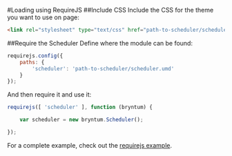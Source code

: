 #Loading using RequireJS
##Include CSS
Include the CSS for the theme you want to use on page:
```html
<link rel="stylesheet" type="text/css" href="path-to-scheduler/scheduler.[theme].css" id="bryntum-theme">
```
##Require the Scheduler
Define where the module can be found:
```javascript
requirejs.config({   
    paths: {
        'scheduler': 'path-to-scheduler/scheduler.umd'
    }
});
```

And then require it and use it:
```javascript
requirejs([ 'scheduler' ], function (bryntum) {

    var scheduler = new bryntum.Scheduler();

});
```

For a complete example, check out the <a href="../examples/requirejs" target="_blank">requirejs example</a>.
